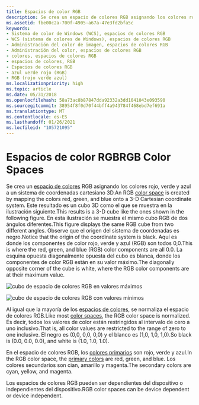 ```yaml
---
title: Espacios de color RGB
description: Se crea un espacio de colores RGB asignando los colores rojo, verde y azul a un sistema de coordenadas cartesiano 3D.
ms.assetid: fbe00c2a-700f-4905-a67a-47e3fd2bfa5c
keywords:
- Sistema de color de Windows (WCS), espacios de colores RGB
- WCS (sistema de colores de Windows), espacios de colores RGB
- Administración del color de imagen, espacios de colores RGB
- Administración del color, espacios de colores RGB
- colores, espacios de colores RGB
- espacios de colores, RGB
- Espacios de colores RGB
- azul verde rojo (RGB)
- RGB (rojo verde azul)
ms.localizationpriority: high
ms.topic: article
ms.date: 05/31/2018
ms.openlocfilehash: 58a73ac8b87847dda92332a3dd1041043e093590
ms.sourcegitcommit: 38954f8f0d70f44bff4a943784f468ebd7ef691a
ms.translationtype: MT
ms.contentlocale: es-ES
ms.lasthandoff: 01/26/2021
ms.locfileid: "105721095"
---
```

# <a name="rgb-color-spaces"></a><span data-ttu-id="23846-112">Espacios de color RGB</span><span class="sxs-lookup"><span data-stu-id="23846-112">RGB Color Spaces</span></span>

<span data-ttu-id="23846-113">Se crea un [espacio de colores](c.md) RGB asignando los colores rojo, verde y azul a un sistema de coordenadas cartesiano 3D.</span><span class="sxs-lookup"><span data-stu-id="23846-113">An RGB [color space](c.md) is created by mapping the colors red, green, and blue onto a 3-D Cartesian coordinate system.</span></span> <span data-ttu-id="23846-114">Este resultado es un cubo 3D como el que se muestra en la ilustración siguiente.</span><span class="sxs-lookup"><span data-stu-id="23846-114">This results is a 3-D cube like the ones shown in the following figure.</span></span> <span data-ttu-id="23846-115">En esta ilustración se muestra el mismo cubo RGB de dos ángulos diferentes.</span><span class="sxs-lookup"><span data-stu-id="23846-115">This figure displays the same RGB cube from two different angles.</span></span> <span data-ttu-id="23846-116">Observe que el origen del sistema de coordenadas es negro.</span><span class="sxs-lookup"><span data-stu-id="23846-116">Notice that the origin of the coordinate system is black.</span></span> <span data-ttu-id="23846-117">Aquí es donde los componentes de color rojo, verde y azul (RGB) son todos 0,0.</span><span class="sxs-lookup"><span data-stu-id="23846-117">This is where the red, green, and blue (RGB) color components are all 0.0.</span></span> <span data-ttu-id="23846-118">La esquina opuesta diagonalmente opuesta del cubo es blanca, donde los componentes de color RGB están en su valor máximo.</span><span class="sxs-lookup"><span data-stu-id="23846-118">The diagonally opposite corner of the cube is white, where the RGB color components are at their maximum value.</span></span>

![cubo de espacio de colores RGB en valores máximos](images/rgbclrs1.png)

![cubo de espacio de colores RGB con valores mínimos](images/rgbclrs2.png)

<span data-ttu-id="23846-121">Al igual que la mayoría de los [espacios de colores](c.md), se normaliza el espacio de colores RGB.</span><span class="sxs-lookup"><span data-stu-id="23846-121">Like most [color spaces](c.md), the RGB color space is normalized.</span></span> <span data-ttu-id="23846-122">Es decir, todos los valores de color están restringidos al intervalo de cero a uno inclusivo.</span><span class="sxs-lookup"><span data-stu-id="23846-122">That is, all color values are restricted to the range of zero to one inclusive.</span></span> <span data-ttu-id="23846-123">El negro es (0,0, 0,0, 0,0) y el blanco es (1,0, 1,0, 1,0).</span><span class="sxs-lookup"><span data-stu-id="23846-123">So black is (0.0, 0.0, 0.0), and white is (1.0, 1.0, 1.0).</span></span>

<span data-ttu-id="23846-124">En el espacio de colores RGB, los [colores primarios](p.md) son rojo, verde y azul.</span><span class="sxs-lookup"><span data-stu-id="23846-124">In the RGB color space, the [primary colors](p.md) are red, green, and blue.</span></span> <span data-ttu-id="23846-125">Los colores secundarios son cian, amarillo y magenta.</span><span class="sxs-lookup"><span data-stu-id="23846-125">The secondary colors are cyan, yellow, and magenta.</span></span>

<span data-ttu-id="23846-126">Los espacios de colores RGB pueden ser dependientes del dispositivo o independientes del dispositivo.</span><span class="sxs-lookup"><span data-stu-id="23846-126">RGB color spaces can be device dependent or device independent.</span></span>

 

 




